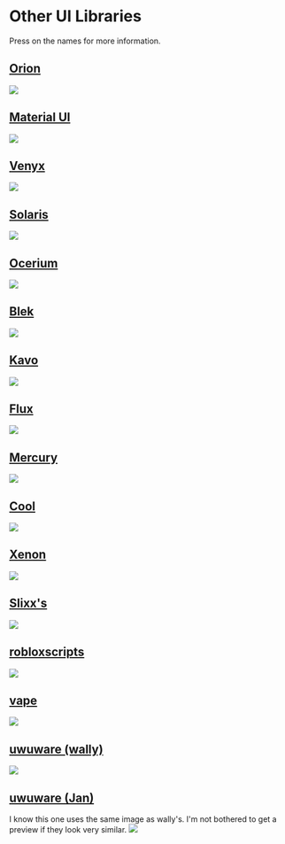 # Other UI Libraries
Press on the names for more information.

## [Orion](https://v3rmillion.net/showthread.php?tid=1166983)
![](../../images/orion.png)

## [Material UI](https://v3rmillion.net/showthread.php?tid=1038510)
![](../../images/materialui.png)

## [Venyx](https://v3rmillion.net/showthread.php?tid=1026479)
![](../../images/venyx.png)

## [Solaris](https://v3rmillion.net/showthread.php?tid=1142474)
![](../../images/solaris.png)

## [Ocerium](https://v3rmillion.net/showthread.php?tid=1167106)
![](../../images/ocerium.png)

## [Blek](https://v3rmillion.net/showthread.php?tid=1169302)
![](../../images/blek.png)

## [Kavo](https://v3rmillion.net/showthread.php?tid=1094901)
![](../../images/kavo.png)

## [Flux](https://v3rmillion.net/showthread.php?tid=1101621)
![](../../images/flux.png)

## [Mercury](https://v3rmillion.net/showthread.php?tid=1154995)
![](../../images/mercury.png)

## [Cool](https://v3rmillion.net/showthread.php?tid=1151036)
![](../../images/cool.png)

## [Xenon](https://v3rmillion.net/showthread.php?tid=1124739)
![](../../images/xenon.png)

## [Slixx's](https://v3rmillion.net/showthread.php?tid=1174406)
![](../../images/slixx's.png)

## [robloxscripts](https://v3rmillion.net/showthread.php?tid=1112691)
![](../../images/robloxscripts.png)

## [vape](https://v3rmillion.net/showthread.php?tid=1098651)
![](../../images/vape.png)

## [uwuware (wally)](https://github.com/wally-rblx/uwuware-ui/blob/main/main.lua)
![](../../images/uwuware-wally.png)

## [uwuware (Jan)](https://v3rmillion.net/showthread.php?tid=1023792)
I know this one uses the same image as wally's. I'm not bothered to get a preview if they look very similar.
![](../../images/uwuware-wally.png)